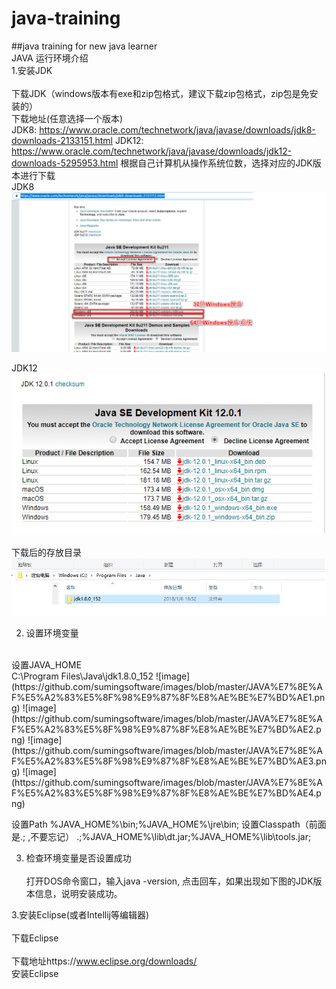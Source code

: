 # java-training   
##java training for new java learner   
JAVA 运行环境介绍   
1.安装JDK   
<br/>
  下载JDK（windows版本有exe和zip包格式，建议下载zip包格式，zip包是免安装的）<br/>
  下载地址(任意选择一个版本)<br/>
      JDK8: https://www.oracle.com/technetwork/java/javase/downloads/jdk8-downloads-2133151.html
      JDK12: https://www.oracle.com/technetwork/java/javase/downloads/jdk12-downloads-5295953.html
  根据自己计算机从操作系统位数，选择对应的JDK版本进行下载<br/>
  JDK8
  ![image](https://github.com/sumingsoftware/images/blob/master/jdk.png)
  
  JDK12
   ![image](https://github.com/sumingsoftware/images/blob/master/JDK12.png)
   
   下载后的存放目录   
   ![image](https://github.com/sumingsoftware/images/blob/master/JDK%E5%AD%98%E6%94%BE%E7%9B%AE%E5%BD%95.png)
  
2. 设置环境变量      
<br/>   
  设置JAVA_HOME<br/>    
  C:\Program Files\Java\jdk1.8.0_152
  ![image](https://github.com/sumingsoftware/images/blob/master/JAVA%E7%8E%AF%E5%A2%83%E5%8F%98%E9%87%8F%E8%AE%BE%E7%BD%AE1.png)
  ![image](https://github.com/sumingsoftware/images/blob/master/JAVA%E7%8E%AF%E5%A2%83%E5%8F%98%E9%87%8F%E8%AE%BE%E7%BD%AE2.png)
  ![image](https://github.com/sumingsoftware/images/blob/master/JAVA%E7%8E%AF%E5%A2%83%E5%8F%98%E9%87%8F%E8%AE%BE%E7%BD%AE3.png)
  ![image](https://github.com/sumingsoftware/images/blob/master/JAVA%E7%8E%AF%E5%A2%83%E5%8F%98%E9%87%8F%E8%AE%BE%E7%BD%AE4.png)
 
  设置Path
  %JAVA_HOME%\bin;%JAVA_HOME%\jre\bin;
  设置Classpath（前面是.; ,不要忘记） 
  .;%JAVA_HOME%\lib\dt.jar;%JAVA_HOME%\lib\tools.jar;
  
3. 检查环境变量是否设置成功<br/>   
  打开DOS命令窗口，输入java -version, 点击回车，如果出现如下图的JDK版本信息，说明安装成功。
  
  

3.安装Eclipse(或者Intellij等编辑器)   
<br/>
 下载Eclipse<br/>   
 下载地址https://www.eclipse.org/downloads/   
 安装Eclipse<br/>
